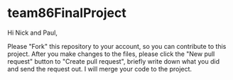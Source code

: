 # team86FinalProject
Hi Nick and Paul,

Please "Fork" this repository to your account, so you can contribute to this project.
After you make changes to the files, please click the "New pull request" button to "Create pull request", briefly write down what you did and send the request out. I will merge your code to the project. 
